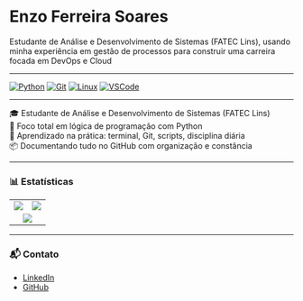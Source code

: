 # Enzo Ferreira Soares
Estudante de Análise e Desenvolvimento de Sistemas (FATEC Lins), usando minha experiência em gestão de processos para construir uma carreira focada em DevOps e Cloud

---

[![Python](https://img.shields.io/badge/Python-3776AB?style=for-the-badge&logo=python&logoColor=white)](https://www.python.org/)
[![Git](https://img.shields.io/badge/Git-F05032?style=for-the-badge&logo=git&logoColor=white)](https://git-scm.com/)
[![Linux](https://img.shields.io/badge/Linux-FCC624?style=for-the-badge&logo=linux&logoColor=black)](https://www.linux.org/)
[![VSCode](https://img.shields.io/badge/VSCode-007ACC?style=for-the-badge&logo=visual-studio-code&logoColor=white)](https://code.visualstudio.com/)

---

🎓 Estudante de Análise e Desenvolvimento de Sistemas (FATEC Lins)  
📍 Foco total em lógica de programação com Python  
🧠 Aprendizado na prática: terminal, Git, scripts, disciplina diária  
📦 Documentando tudo no GitHub com organização e constância  

---

### 📊 Estatísticas

<table>
  <tr>
    <td>
      <img src="https://github-readme-stats.vercel.app/api?username=enzosoaresdev&show_icons=true&theme=tokyonight" />
    </td>
    <td>
      <img src="https://github-readme-streak-stats.herokuapp.com/?user=enzosoaresdev&theme=tokyonight" />
    </td>
  </tr>
  <tr>
    <td colspan="2" align="center">
      <img src="https://github-readme-stats.vercel.app/api/top-langs/?username=enzosoaresdev&layout=compact&theme=tokyonight" />
    </td>
  </tr>
</table>

---

### 📬 Contato

- [LinkedIn](https://www.linkedin.com/in/enzo-ferreira-soares)
- [GitHub](https://github.com/enzosoaresdev)
